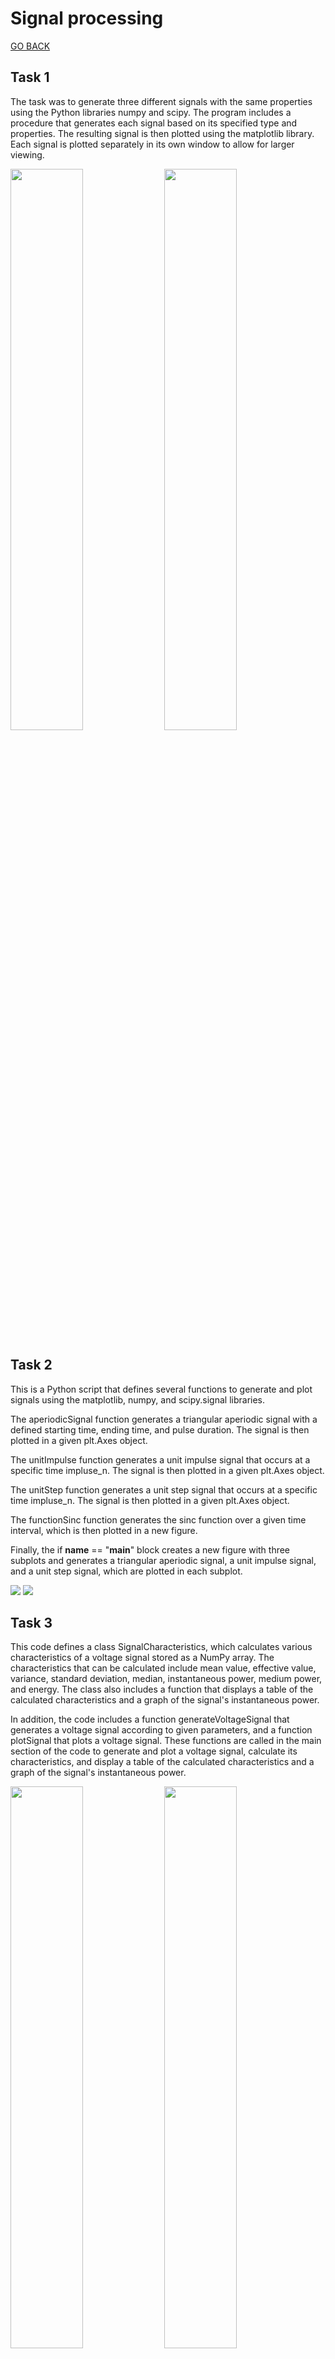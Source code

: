 # Signal processing

[GO BACK](https://github.com/0xMartin/UTB-FAI-programs)

## Task 1
The task was to generate three different signals with the same properties using the Python libraries numpy and scipy. The program includes a procedure that generates each signal based on its specified type and properties. The resulting signal is then plotted using the matplotlib library. Each signal is plotted separately in its own window to allow for larger viewing.

<div>
    <img src="./img/task-1/img1.png" width="48%">
    <img src="./img/task-1/img2.png" width="48%">
</div>

## Task 2
This is a Python script that defines several functions to generate and plot signals using the matplotlib, numpy, and scipy.signal libraries.

The aperiodicSignal function generates a triangular aperiodic signal with a defined starting time, ending time, and pulse duration. The signal is then plotted in a given plt.Axes object.

The unitImpulse function generates a unit impulse signal that occurs at a specific time impluse_n. The signal is then plotted in a given plt.Axes object.

The unitStep function generates a unit step signal that occurs at a specific time impluse_n. The signal is then plotted in a given plt.Axes object.

The functionSinc function generates the sinc function over a given time interval, which is then plotted in a new figure.

Finally, the if __name__ == "__main__" block creates a new figure with three subplots and generates a triangular aperiodic signal, a unit impulse signal, and a unit step signal, which are plotted in each subplot.

<img src="./img/task-2/img1.png">
<img src="./img/task-2/img2.png">

## Task 3
This code defines a class SignalCharacteristics, which calculates various characteristics of a voltage signal stored as a NumPy array. The characteristics that can be calculated include mean value, effective value, variance, standard deviation, median, instantaneous power, medium power, and energy. The class also includes a function that displays a table of the calculated characteristics and a graph of the signal's instantaneous power.

In addition, the code includes a function generateVoltageSignal that generates a voltage signal according to given parameters, and a function plotSignal that plots a voltage signal. These functions are called in the main section of the code to generate and plot a voltage signal, calculate its characteristics, and display a table of the calculated characteristics and a graph of the signal's instantaneous power.

<div>
    <img src="./img/task-3/img1.png" width="48%">
    <img src="./img/task-3/img2.png" width="48%">
</div>
<img src="./img/task-3/img3.png" width="96%">

## Task 4

This code generates a signal and noise with defined properties, such as signal frequency, amplitude, DC component, sampling frequency, and SNR. The generateSignal function returns the time axis, original signal, generated noise, and the resulting signal + noise. The plotSignals function plots the original signal, generated noise, and the resulting signal + noise in two subplots.

The code generates two signals with SNR values of 10 dB and 30 dB and shows that as the SNR increases, the original signal and the resulting signal + noise become less distinguishable. Conversely, as the SNR decreases, the resulting signal + noise becomes more distorted, making it harder to identify the original signal.

<img src="./img/task-4/img1.png">

## Task 5
This is a Python code that defines a function convolve that performs convolution of two input signals using the convolution sum algorithm. The function takes two numpy arrays u and g as inputs and returns the convolution result y. The function drawSignal is also defined to plot the input and output signals using matplotlib. The main block of the code demonstrates the usage of both functions by convolving two input signals and plotting the results.

The input signals used in this code are defined as numpy arrays u and g. The convolve function calculates the convolution of u and g using the convolution sum algorithm. The resulting signal is then plotted using the drawSignal function, which plots the input signals u and g, as well as the convolution results calculated using both the convolve function and the numpy library. The resulting plots show that both methods give the same results, and the output signal y calculated using the convolve function has the desired properties.

<img src="./img/task-5/img1.png">

## Task 6

První úloha se zabývá úpravou audiosignálu pro dosažení efektu ozvěny s určitými parametry. Máme k dispozici audiosignál "voice_short.wav", který chceme upravit. Úprava spočívá v přidání ozvěny, která začíná po 1 sekundě záznamu a má poloviční intenzitu (hlasitost) oproti originálu.

Pro dosažení tohoto efektu budeme využívat konvoluci. V jazyce Matlab použijeme funkci conv pro konvoluci původního audiosignálu u(n) s impulsní odezvou (filtrem) g(n). Tímto výpočtem získáme modifikovaný signál y(n).

<img src="./img/task-6/img1.png">

Druhá úloha se zaměřuje na modifikaci obrazového signálu "fruit_grey.jpg" pomocí 2D konvoluce a impulsních odezev (kernelů či masek) pro rozostření a zvýraznění hran.

Pro úpravu obrazu použijeme funkci conv2 vlastní implementace. Budeme aplikovat konvoluci s předem definovanými impulsními odezvami (kernely či masky). Úkolem je provést rozostření a zvýraznění hran obrazu.

<img src="./img/task-6/img2.png">

## Task 7

Úloha spočívá v aproximaci daného periodického signálu y(t) pomocí Fourierovy řady. Konkrétně se jedná o signál y(t) = t, kde t je v rozsahu <-pi, +pi>.

Pro výpočet koeficientů Fourierovy řady dle zadání je potřeba vytvořit vhodný algoritmus. Tento algoritmus bude sloužit k výpočtu koeficientů Fourierovy řady na základě zadaného signálu y(t).

Pro aproximaci Fourierovy řady budeme postupně používat různý počet členů. Konkrétně budeme aproximovat pro N = 5, 10 a 30 členů. Graficky zobrazíme 3 periody signálu, abychom mohli porovnat aproximované průběhy s původním signálem.

<img src="./img/task-7/img1.png">

## Task 8

<img src="./img/task-8/img1.png">